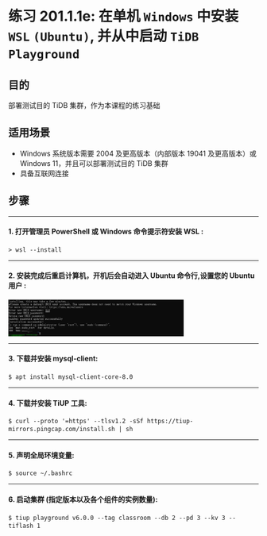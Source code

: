 # **练习 201.1.1e: 在单机 `Windows` 中安装 `WSL` `(Ubuntu)`, 并从中启动 `TiDB Playground`**

## **目的**
部署测试目的 TiDB 集群，作为本课程的练习基础

## **适用场景**
+ Windows 系统版本需要 2004 及更高版本（内部版本 19041 及更高版本）或 Windows 11，并且可以部署测试目的 TiDB 集群
+ 具备互联网连接

## **步骤**

****************************
#### 1. 打开管理员 PowerShell 或 Windows 命令提示符安装 WSL :
```
> wsl --install
```

****************************
#### 2. 安装完成后重启计算机，开机后会自动进入 Ubuntu 命令行,设置您的 Ubuntu 用户 :
<img src="../../../diagram/WSL-settings.png" width="70%" align="top"/>

****************************
#### 3. 下载并安装 mysql-client:
```
$ apt install mysql-client-core-8.0
```

****************************
#### 4. 下载并安装 TiUP 工具:
```
$ curl --proto '=https' --tlsv1.2 -sSf https://tiup-mirrors.pingcap.com/install.sh | sh
```

****************************
#### 5. 声明全局环境变量: 
```
$ source ~/.bashrc
```

****************************
#### 6. 启动集群 (指定版本以及各个组件的实例数量):
```
$ tiup playground v6.0.0 --tag classroom --db 2 --pd 3 --kv 3 --tiflash 1
```

